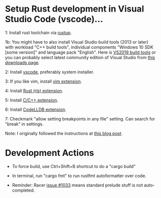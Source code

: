 # Setup Rust development in Visual Studio Code (vscode)...

1: Install rust toolchain via [rustup](https://www.rust-lang.org/tools/install).

1b: You might have to also install Visual Studio build tools (2013 or later) with workload "C++ build tools", individual components "Windows 10 SDK [some version]" and language pack "English".  Here is [VS2019 build tools](https://visualstudio.microsoft.com/downloads/#build-tools-for-visual-studio-2019) or you can probably select latest community edition of Visual Studio from [this downloads page](https://visualstudio.microsoft.com/downloads/).

2: Install [vscode](https://code.visualstudio.com/download), preferably system installer.

3: If you like vim, install [vim extension](https://marketplace.visualstudio.com/items?itemName=vscodevim.vim).

4: Install [Rust (rls) extension](https://marketplace.visualstudio.com/items?itemName=rust-lang.rust).

5: Install [C/C++ extension](https://marketplace.visualstudio.com/items?itemName=ms-vscode.cpptools).

6: Install [CodeLLDB extension](https://marketplace.visualstudio.com/items?itemName=vadimcn.vscode-lldb).

7: Checkmark "allow setting breakpoints in any file" setting.  Can search for "break" in settings.

Note: I originally followed the instructions at [this blog post](https://www.forrestthewoods.com/blog/how-to-debug-rust-with-visual-studio-code/).

# Development Actions

* To force build, use Ctrl+Shift+B shortcut to do a "cargo build"

* In terminal, run "cargo fmt" to run rustfmt autoformatter over code.

* Reminder: Racer [issue #1033](https://github.com/racer-rust/racer/issues/1033) means standard prelude stuff is not auto-completed.
